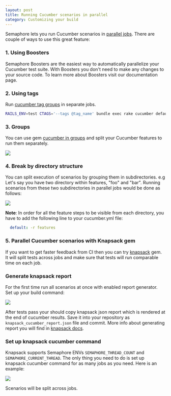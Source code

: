 ```yaml
---
layout: post
title: Running Cucumber scenarios in parallel
category: Customizing your build
---
```


Semaphore lets you run Cucumber scenarios in [parallel
jobs](https://semaphoreci.com/parallelism). There are couple of ways to use this
great feature:

### 1. Using Boosters

Semaphore Boosters are the easiest way to automatically parallelize your Cucumber test suite. With Boosters you don't need to make any changes to your source code. To learn more about Boosters visit our documentation page.

### 2. Using tags

Run [cucumber tag groups](https://github.com/cucumber/cucumber/wiki/Tags) in
separate jobs.

```bash
RAILS_ENV=test CTAGS='--tags @tag_name' bundle exec rake cucumber default: features
```

### 3. Groups

You can use gem [cucumber in
groups](https://github.com/cloudcastle/cucumber_in_groups) and split your
Cucumber features to run them separately.

<img src="/docs/assets/img/running-cucumber-scenarios-in-threads/group_threads.png" class="img-bordered-padding img-responsive">

### 4. Break by directory structure

You can split execution of scenarios by grouping them in subdirectories.  e.g
Let's say you have two directory within features, "foo" and "bar".  Running
scenarios from these two subdirectories in parallel jobs would be done as
follows:

<img src="/docs/assets/img/running-cucumber-scenarios-in-threads/directory_threads.png" class="img-bordered-padding img-responsive">

__Note__: In order for all the feature steps to be visible from each directory,
 you have to add the following line to your cucumber.yml file:

```yml
  default: -r features
```

### 5. Parallel Cucumber scenarios with Knapsack gem

If you want to get faster feedback from CI then you can try
[knapsack](https://github.com/ArturT/knapsack) gem. It will split tests across
jobs and make sure that tests will run comparable time on each job.

### Generate knapsack report

For the first time run all scenarios at once with enabled report generator. Set
up your build command:

<img src="/docs/assets/img/running-cucumber-scenarios-in-threads/knapsack-generate-report.png" class="img-bordered-padding img-responsive">

After tests pass your should copy knapsack json report which is rendered at the
end of cucumber results. Save it into your repository as
`knapsack_cucumber_report.json` file and commit. More info about generating
report you will find in [knapsack
docs](https://github.com/ArturT/knapsack#usage).

### Set up knapsack cucumber command

Knapsack supports Semaphore ENVs `SEMAPHORE_THREAD_COUNT` and
`SEMAPHORE_CURRENT_THREAD`. The only thing you need to do is set up knapsack
cucumber command for as many jobs as you need. Here is an example:

<img src="/docs/assets/img/running-cucumber-scenarios-in-threads/knapsack-config-threads.png" class="img-bordered-padding img-responsive">

Scenarios will be split across jobs.
